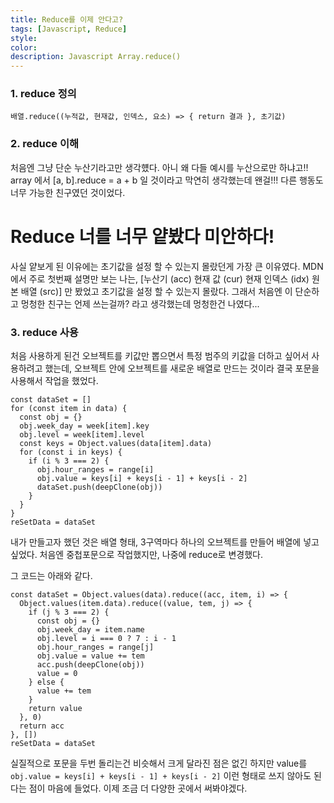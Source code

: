 ```yaml
---
title: Reduce를 이제 안다고?
tags: [Javascript, Reduce]
style: 
color: 
description: Javascript Array.reduce()
---
```


### 1. reduce 정의
`배열.reduce((누적값, 현재값, 인덱스, 요소) => { return 결과 }, 초기값)`

### 2. reduce 이해
처음엔 그냥 단순 누산기라고만 생각헀다.
아니 왜 다들 예시를 누산으로만 하냐고!!
array 에서 [a, b].reduce = a + b 일 것이라고 막연히 생각했는데
왠걸!!! 다른 행동도 너무 가능한 친구였던 것이었다.
# Reduce 너를 너무 얕봤다 미안하다!
사실 얕보게 된 이유에는 초기값을 설정 할 수 있는지 몰랐던게 가장 큰 이유였다.
MDN에서 주로 첫번째 설명만 보는 나는, [누산기 (acc) 현재 값 (cur) 현재 인덱스 (idx) 원본 배열 (src)] 만 봤었고 초기값을 설정 할 수 있는지 몰랐다.
그래서 처음엔 이 단순하고 멍청한 친구는 언제 쓰는걸까? 라고 생각했는데 멍청한건 나였다...

### 3. reduce 사용
처음 사용하게 된건 오브젝트를 키값만 뽑으면서 특정 범주의 키값을 더하고 싶어서 사용하려고 했는데, 오브젝트 안에 오브젝트를 새로운 배열로 만드는 것이라 결국 포문을 사용해서 작업을 했었다.

```
const dataSet = []
for (const item in data) {
  const obj = {}
  obj.week_day = week[item].key
  obj.level = week[item].level
  const keys = Object.values(data[item].data)
  for (const i in keys) {
    if (i % 3 === 2) {
      obj.hour_ranges = range[i]
      obj.value = keys[i] + keys[i - 1] + keys[i - 2]
      dataSet.push(deepClone(obj))
    }
  }
}
reSetData = dataSet
```
내가 만들고자 했던 것은 배열 형태, 3구역마다 하나의 오브젝트를 만들어 배열에 넣고 싶었다. 처음엔 중첩포문으로 작업했지만, 나중에 reduce로 변경했다.

그 코드는 아래와 같다.
```
const dataSet = Object.values(data).reduce((acc, item, i) => {
  Object.values(item.data).reduce((value, tem, j) => {
    if (j % 3 === 2) {
      const obj = {}
      obj.week_day = item.name
      obj.level = i === 0 ? 7 : i - 1
      obj.hour_ranges = range[j]
      obj.value = value += tem
      acc.push(deepClone(obj))
      value = 0
    } else {
      value += tem
    }
    return value
  }, 0)
  return acc
}, [])
reSetData = dataSet
```
실질적으로 포문을 두번 돌리는건 비슷해서 크게 달라진 점은 없긴 하지만
value를 `obj.value = keys[i] + keys[i - 1] + keys[i - 2]` 이런 형태로 쓰지 않아도 된다는 점이 마음에 들었다.
이제 조금 더 다양한 곳에서 써봐야겠다.
